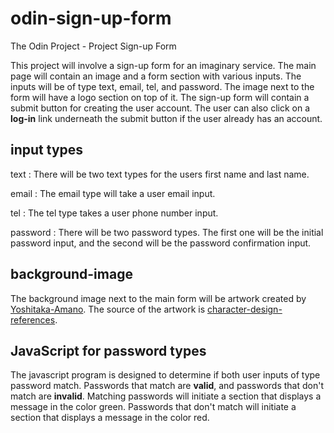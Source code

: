 # **odin-sign-up-form**
The Odin Project - Project Sign-up Form

This project will involve a sign-up form for an imaginary service. The main page will contain an image
and a form section with various inputs. The inputs will be of type text, email, tel, and password.
The image next to the form will have a logo section on top of it. The sign-up form will contain 
a submit button for creating the user account. The user can also click on a **log-in** link underneath 
the submit button if the user already has an account. 

## **input types**
text
: There will be two text types for the users first name and last name.

email
: The email type will take a user email input.

tel
: The tel type takes a user phone number input.

password
: There will be two password types. The first one will be the initial password input, and the second will be the password confirmation input.

## **background-image**
The background image next to the main form will be artwork created by [Yoshitaka-Amano](http://google.com/search?q=Yoshitaka+Amano).
The source of the artwork is [character-design-references](characterdesignreferences.com/artists-of-the-week/yoshitaka-amano).

## **JavaScript for password types**
The javascript program is designed to determine if both user inputs of type password match. Passwords that match are **valid**, and passwords that don't match are **invalid**.  Matching passwords will initiate a section that displays a message in the color green. Passwords that don't match will initiate a section that displays
a message in the color red. 
